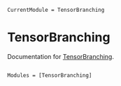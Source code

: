 ```@meta
CurrentModule = TensorBranching
```

# TensorBranching

Documentation for [TensorBranching](https://github.com/ArrogantGao/TensorBranching.jl).

```@index
```

```@autodocs
Modules = [TensorBranching]
```

